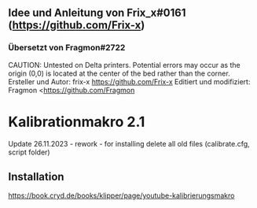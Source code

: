 ## Idee und Anleitung von Frix_x#0161 (https://github.com/Frix-x) 
### Übersetzt von Fragmon#2722

CAUTION:
Untested on Delta printers. Potential errors may occur as the origin (0,0) is located at the center of the bed rather than the corner.
Ersteller und Autor: frix-x <https://github.com/Frix-x>
Editiert und modifiziert: Fragmon <https://github.com/Fragmon


# Kalibrationmakro 2.1

Update 26.11.2023 - rework - for installing delete all old files (calibrate.cfg, script folder)

## Installation

https://book.cryd.de/books/klipper/page/youtube-kalibrierungsmakro
